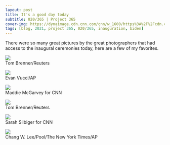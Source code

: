 ```yaml
---
layout: post
title: It's a good day today
subtitle: 020/365 | Project 365
cover-img: https://dynaimage.cdn.cnn.com/cnn/w_1600/https%3A%2F%2Fcdn.cnn.com%2Fcnnnext%2Fdam%2Fassets%2F210120110142-10-biden-inauguration-unf.jpg
tags: [blog, 2021, project 365, 020/365, inauguration, biden]
---
```

There were so many great pictures by the great photographers that had access to the inaugural ceremonies today, here are a few of my favorites.
<div class="post-img-wrap">
 <img src="https://dynaimage.cdn.cnn.com/cnn/w_1600/https%3A%2F%2Fcdn.cnn.com%2Fcnnnext%2Fdam%2Fassets%2F210120185346-71-biden-inauguration-unf.jpg">
 <div class="watermark">
   Tom Brenner/Reuters
 </div>
 <div class="clearfix"></div>
</div>
<p></p>
<div class="post-img-wrap">
 <img src="https://dynaimage.cdn.cnn.com/cnn/w_1600/https%3A%2F%2Fcdn.cnn.com%2Fcnnnext%2Fdam%2Fassets%2F210120160120-47-biden-inauguration-unf.jpg">
 <div class="watermark">
   Evan Vucci/AP
 </div>
 <div class="clearfix"></div>
</div>
<p></p>
<div class="post-img-wrap">
 <img src="https://dynaimage.cdn.cnn.com/cnn/w_1600/https%3A%2F%2Fcdn.cnn.com%2Fcnnnext%2Fdam%2Fassets%2F210120152122-40-biden-inauguration-unf-restricted.jpg">
 <div class="watermark">
   Maddie McGarvey for CNN
 </div>
</div>
<p></p>
<div class="post-img-wrap">
 <img src="https://dynaimage.cdn.cnn.com/cnn/w_1600/https%3A%2F%2Fcdn.cnn.com%2Fcnnnext%2Fdam%2Fassets%2F210120141203-31-biden-inauguration-unf.jpg">
 <div class="watermark">
   Tom Brenner/Reuters
 </div>
</div>
<p></p>
<div class="post-img-wrap">
 <img src="https://dynaimage.cdn.cnn.com/cnn/w_1600/https%3A%2F%2Fcdn.cnn.com%2Fcnnnext%2Fdam%2Fassets%2F210120132528-25-biden-inauguration-unf-restricted.jpg">
 <div class="watermark">
   Sarah Silbiger for CNN
 </div>
</div>
<p></p>
<div class="post-img-wrap">
 <img src="https://dynaimage.cdn.cnn.com/cnn/w_1600/https%3A%2F%2Fcdn.cnn.com%2Fcnnnext%2Fdam%2Fassets%2F210120110142-10-biden-inauguration-unf.jpg">
 <div class="watermark">
   Chang W. Lee/Pool/The New York Times/AP
 </div>
</div>

